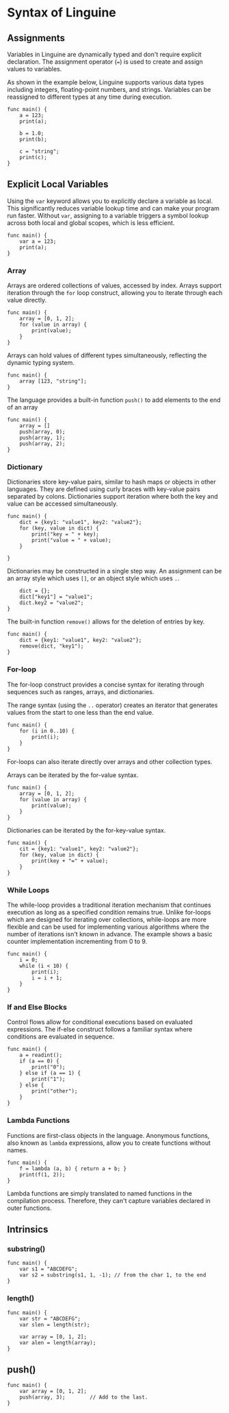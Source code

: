 Syntax of Linguine
==================

## Assignments

Variables in Linguine are dynamically typed and don't require explicit
declaration. The assignment operator (`=`) is used to create and
assign values to variables.

As shown in the example below, Linguine supports various data types
including integers, floating-point numbers, and strings. Variables can
be reassigned to different types at any time during execution.

```
func main() {
    a = 123;
    print(a);

    b = 1.0;
    print(b);

    c = "string";
    print(c);
}
```

## Explicit Local Variables

Using the `var` keyword allows you to explicitly declare a variable as
local. This significantly reduces variable lookup time and can make
your program run faster. Without `var`, assigning to a variable
triggers a symbol lookup across both local and global scopes, which is
less efficient.

```
func main() {
    var a = 123;
    print(a);
}
```

### Array

Arrays are ordered collections of values, accessed by index. Arrays
support iteration through the `for` loop construct, allowing you to
iterate through each value directly.

```
func main() {
    array = [0, 1, 2];
    for (value in array) {
        print(value);
    }
}
```

Arrays can hold values of different types simultaneously, reflecting
the dynamic typing system.

```
func main() {
    array [123, "string"];
}
```

The language provides a built-in function `push()` to add elements to
the end of an array

```
func main() {
    array = []
    push(array, 0);
    push(array, 1);
    push(array, 2);
}
```

### Dictionary

Dictionaries store key-value pairs, similar to hash maps or objects in
other languages. They are defined using curly braces with key-value
pairs separated by colons. Dictionaries support iteration where both
the key and value can be accessed simultaneously.

```
func main() {
    dict = {key1: "value1", key2: "value2"};
    for (key, value in dict) {
        print("key = " + key);
        print("value = " + value);
    }

}
```

Dictionaries may be constructed in a single step way. An assignment
can be an array style which uses `[]`, or an object style which uses
`.`.

``` func main() {
    dict = {};
    dict["key1"] = "value1";
    dict.key2 = "value2";
}
```

The built-in function `remove()` allows for the deletion of entries by
key.

```
func main() {
    dict = {key1: "value1", key2: "value2"};
    remove(dict, "key1");
}
```

### For-loop

The for-loop construct provides a concise syntax for iterating through
sequences such as ranges, arrays, and dictionaries.

The range syntax (using the `..` operator) creates an iterator that
generates values from the start to one less than the end value.

```
func main() {
    for (i in 0..10) {
        print(i);
    }
}
```

For-loops can also iterate directly over arrays and other collection
types.

Arrays can be iterated by the for-value syntax.

```
func main() {
    array = [0, 1, 2];
    for (value in array) {
        print(value);
    }
}
```

Dictionaries can be iterated by the for-key-value syntax.

```
func main() {
    cit = {key1: "value1", key2: "value2"};
    for (key, value in dict) {
        print(key + "=" + value);
    }
}
```

### While Loops

The while-loop provides a traditional iteration mechanism that
continues execution as long as a specified condition remains
true. Unlike for-loops which are designed for iterating over
collections, while-loops are more flexible and can be used for
implementing various algorithms where the number of iterations isn't
known in advance. The example shows a basic counter implementation
incrementing from 0 to 9.

```
func main() {
    i = 0;
    while (i < 10) {
        print(i);
        i = i + 1;
    }
}
```

### If and Else Blocks

Control flows allow for conditional executions based on evaluated
expressions. The if-else construct follows a familiar syntax where
conditions are evaluated in sequence.

```
func main() {
    a = readint();
    if (a == 0) {
        print("0");
    } else if (a == 1) {
        print("1");
    } else {
        print("other");
    }
}
```

### Lambda Functions

Functions are first-class objects in the language. Anonymous
functions, also known as `lambda` expressions, allow you to create
functions without names.

```
func main() {
    f = lambda (a, b) { return a + b; }
    print(f(1, 2));
}
```

Lambda functions are simply translated to named functions in the
compilation process. Therefore, they can't capture variables declared
in outer functions.

## Intrinsics

### substring()

```
func main() {
    var s1 = "ABCDEFG";
    var s2 = substring(s1, 1, -1); // from the char 1, to the end
}
```

### length()

```
func main() {
    var str = "ABCDEFG";
    var slen = length(str);

    var array = [0, 1, 2];
    var alen = length(array);
}
```

## push()

```
func main() {
    var array = [0, 1, 2];
    push(array, 3);        // Add to the last.
}
```
